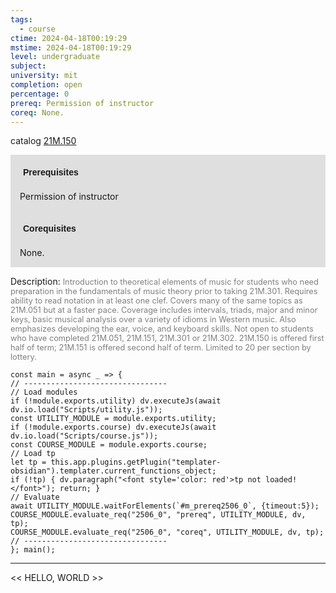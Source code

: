 ```yaml
---
tags:
  - course
ctime: 2024-04-18T00:19:29
mstime: 2024-04-18T00:19:29
level: undergraduate
subject: 
university: mit
completion: open
percentage: 0
prereq: Permission of instructor
coreq: None.
---
```


catalog [21M.150](http://student.mit.edu/catalog/m21Ma.html#21M.150)

<span style="display: block; padding: 15px; background-color: rgb(100, 100, 100, 0.2);"><font id="m_prereq2506_0" style="display: block; font-family: Arial, sans-serif; font-weight: bold; padding: 5px">Prerequisites</font><br><span id="prereq2506_0">Permission of instructor</span></span>
<span style="display: block; padding: 15px; background-color: rgb(100, 100, 100, 0.2);"><font id="m_coreq2506_0" style="display: block; font-family: Arial, sans-serif; font-weight: bold; padding: 5px">Corequisites</font><br><span id="coreq2506_0">None.</span></span>

<font style="">Description:</font>
<font style="color: grey; font-size: 0.8rem;">Introduction to theoretical elements of music for students who need preparation in the fundamentals of music theory prior to taking 21M.301. Requires ability to read notation in at least one clef. Covers many of the same topics as 21M.051 but at a faster pace. Coverage includes intervals, triads, major and minor keys, basic musical analysis over a variety of idioms in Western music. Also emphasizes developing the ear, voice, and keyboard skills. Not open to students who have completed 21M.051, 21M.151, 21M.301 or 21M.302. 21M.150 is offered first half of term; 21M.151 is offered second half of term. Limited to 20 per section by lottery.</font>

```dataviewjs
const main = async _ => {
// --------------------------------
// Load modules
if (!module.exports.utility) dv.executeJs(await dv.io.load("Scripts/utility.js"));
const UTILITY_MODULE = module.exports.utility;
if (!module.exports.course) dv.executeJs(await dv.io.load("Scripts/course.js"));
const COURSE_MODULE = module.exports.course;
// Load tp
let tp = this.app.plugins.getPlugin("templater-obsidian").templater.current_functions_object;
if (!tp) { dv.paragraph("<font style='color: red'>tp not loaded!</font>"); return; }
// Evaluate
await UTILITY_MODULE.waitForElements(`#m_prereq2506_0`, {timeout:5});
COURSE_MODULE.evaluate_req("2506_0", "prereq", UTILITY_MODULE, dv, tp);
COURSE_MODULE.evaluate_req("2506_0", "coreq", UTILITY_MODULE, dv, tp);
// --------------------------------
}; main();
```

---

<< HELLO, WORLD >>
